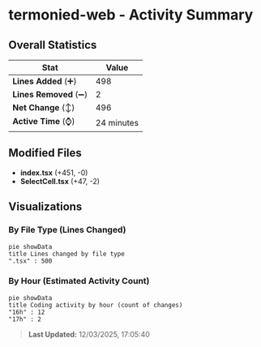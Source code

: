 # termonied-web - Activity Summary 

## Overall Statistics

| Stat                   | Value                                                             |
| ---------------------- | ----------------------------------------------------------------- |
| **Lines Added** (➕)   | 498                                          |
| **Lines Removed** (➖) | 2                                        |
| **Net Change** (↕)    | 496                |
| **Active Time** (⌚)   | 24 minutes |


## Modified Files
- **index.tsx** (+451, -0)
- **SelectCell.tsx** (+47, -2)

## Visualizations

### By File Type (Lines Changed)

```mermaid
pie showData
title Lines changed by file type
".tsx" : 500
```

### By Hour (Estimated Activity Count)

```mermaid
pie showData
title Coding activity by hour (count of changes)
"16h" : 12
"17h" : 2
```


> **Last Updated:** 12/03/2025, 17:05:40